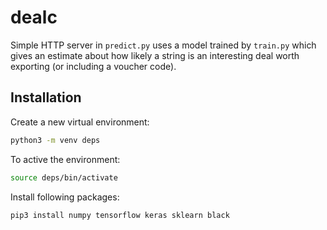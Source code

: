 # dealc
Simple HTTP server in `predict.py` uses a model trained by `train.py` which
gives an estimate about how likely a string is an interesting deal worth
exporting (or including a voucher code).


## Installation

Create a new virtual environment:

```bash
python3 -m venv deps
```

To active the environment:

```bash
source deps/bin/activate
```

Install following packages:

```bash
pip3 install numpy tensorflow keras sklearn black
```

